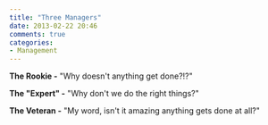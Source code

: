 ```yaml
---
title: "Three Managers"
date: 2013-02-22 20:46
comments: true
categories: 
- Management
---
```


**The Rookie -** "Why doesn't anything get done?!?"

**The "Expert" -** "Why don't we do the right things?"

**The Veteran -** "My word, isn't it amazing anything gets done at all?"
